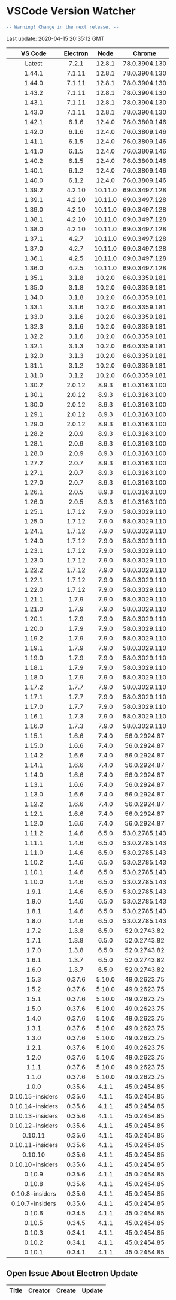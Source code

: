 # VSCode Version Watcher

```diff
-- Warning! Change in the next release. --
```

Last update: 2020-04-15 20:35:12 GMT

| VS Code | Electron | Node | Chrome |
|:-------:|:--------:|:----:|:------:|
| Latest | 7.2.1 | 12.8.1 | 78.0.3904.130 |
| 1.44.1 | 7.1.11 | 12.8.1 | 78.0.3904.130 |
| 1.44.0 | 7.1.11 | 12.8.1 | 78.0.3904.130 |
| 1.43.2 | 7.1.11 | 12.8.1 | 78.0.3904.130 |
| 1.43.1 | 7.1.11 | 12.8.1 | 78.0.3904.130 |
| 1.43.0 | 7.1.11 | 12.8.1 | 78.0.3904.130 |
| 1.42.1 | 6.1.6 | 12.4.0 | 76.0.3809.146 |
| 1.42.0 | 6.1.6 | 12.4.0 | 76.0.3809.146 |
| 1.41.1 | 6.1.5 | 12.4.0 | 76.0.3809.146 |
| 1.41.0 | 6.1.5 | 12.4.0 | 76.0.3809.146 |
| 1.40.2 | 6.1.5 | 12.4.0 | 76.0.3809.146 |
| 1.40.1 | 6.1.2 | 12.4.0 | 76.0.3809.146 |
| 1.40.0 | 6.1.2 | 12.4.0 | 76.0.3809.146 |
| 1.39.2 | 4.2.10 | 10.11.0 | 69.0.3497.128 |
| 1.39.1 | 4.2.10 | 10.11.0 | 69.0.3497.128 |
| 1.39.0 | 4.2.10 | 10.11.0 | 69.0.3497.128 |
| 1.38.1 | 4.2.10 | 10.11.0 | 69.0.3497.128 |
| 1.38.0 | 4.2.10 | 10.11.0 | 69.0.3497.128 |
| 1.37.1 | 4.2.7 | 10.11.0 | 69.0.3497.128 |
| 1.37.0 | 4.2.7 | 10.11.0 | 69.0.3497.128 |
| 1.36.1 | 4.2.5 | 10.11.0 | 69.0.3497.128 |
| 1.36.0 | 4.2.5 | 10.11.0 | 69.0.3497.128 |
| 1.35.1 | 3.1.8 | 10.2.0 | 66.0.3359.181 |
| 1.35.0 | 3.1.8 | 10.2.0 | 66.0.3359.181 |
| 1.34.0 | 3.1.8 | 10.2.0 | 66.0.3359.181 |
| 1.33.1 | 3.1.6 | 10.2.0 | 66.0.3359.181 |
| 1.33.0 | 3.1.6 | 10.2.0 | 66.0.3359.181 |
| 1.32.3 | 3.1.6 | 10.2.0 | 66.0.3359.181 |
| 1.32.2 | 3.1.6 | 10.2.0 | 66.0.3359.181 |
| 1.32.1 | 3.1.3 | 10.2.0 | 66.0.3359.181 |
| 1.32.0 | 3.1.3 | 10.2.0 | 66.0.3359.181 |
| 1.31.1 | 3.1.2 | 10.2.0 | 66.0.3359.181 |
| 1.31.0 | 3.1.2 | 10.2.0 | 66.0.3359.181 |
| 1.30.2 | 2.0.12 | 8.9.3 | 61.0.3163.100 |
| 1.30.1 | 2.0.12 | 8.9.3 | 61.0.3163.100 |
| 1.30.0 | 2.0.12 | 8.9.3 | 61.0.3163.100 |
| 1.29.1 | 2.0.12 | 8.9.3 | 61.0.3163.100 |
| 1.29.0 | 2.0.12 | 8.9.3 | 61.0.3163.100 |
| 1.28.2 | 2.0.9 | 8.9.3 | 61.0.3163.100 |
| 1.28.1 | 2.0.9 | 8.9.3 | 61.0.3163.100 |
| 1.28.0 | 2.0.9 | 8.9.3 | 61.0.3163.100 |
| 1.27.2 | 2.0.7 | 8.9.3 | 61.0.3163.100 |
| 1.27.1 | 2.0.7 | 8.9.3 | 61.0.3163.100 |
| 1.27.0 | 2.0.7 | 8.9.3 | 61.0.3163.100 |
| 1.26.1 | 2.0.5 | 8.9.3 | 61.0.3163.100 |
| 1.26.0 | 2.0.5 | 8.9.3 | 61.0.3163.100 |
| 1.25.1 | 1.7.12 | 7.9.0 | 58.0.3029.110 |
| 1.25.0 | 1.7.12 | 7.9.0 | 58.0.3029.110 |
| 1.24.1 | 1.7.12 | 7.9.0 | 58.0.3029.110 |
| 1.24.0 | 1.7.12 | 7.9.0 | 58.0.3029.110 |
| 1.23.1 | 1.7.12 | 7.9.0 | 58.0.3029.110 |
| 1.23.0 | 1.7.12 | 7.9.0 | 58.0.3029.110 |
| 1.22.2 | 1.7.12 | 7.9.0 | 58.0.3029.110 |
| 1.22.1 | 1.7.12 | 7.9.0 | 58.0.3029.110 |
| 1.22.0 | 1.7.12 | 7.9.0 | 58.0.3029.110 |
| 1.21.1 | 1.7.9 | 7.9.0 | 58.0.3029.110 |
| 1.21.0 | 1.7.9 | 7.9.0 | 58.0.3029.110 |
| 1.20.1 | 1.7.9 | 7.9.0 | 58.0.3029.110 |
| 1.20.0 | 1.7.9 | 7.9.0 | 58.0.3029.110 |
| 1.19.2 | 1.7.9 | 7.9.0 | 58.0.3029.110 |
| 1.19.1 | 1.7.9 | 7.9.0 | 58.0.3029.110 |
| 1.19.0 | 1.7.9 | 7.9.0 | 58.0.3029.110 |
| 1.18.1 | 1.7.9 | 7.9.0 | 58.0.3029.110 |
| 1.18.0 | 1.7.9 | 7.9.0 | 58.0.3029.110 |
| 1.17.2 | 1.7.7 | 7.9.0 | 58.0.3029.110 |
| 1.17.1 | 1.7.7 | 7.9.0 | 58.0.3029.110 |
| 1.17.0 | 1.7.7 | 7.9.0 | 58.0.3029.110 |
| 1.16.1 | 1.7.3 | 7.9.0 | 58.0.3029.110 |
| 1.16.0 | 1.7.3 | 7.9.0 | 58.0.3029.110 |
| 1.15.1 | 1.6.6 | 7.4.0 | 56.0.2924.87 |
| 1.15.0 | 1.6.6 | 7.4.0 | 56.0.2924.87 |
| 1.14.2 | 1.6.6 | 7.4.0 | 56.0.2924.87 |
| 1.14.1 | 1.6.6 | 7.4.0 | 56.0.2924.87 |
| 1.14.0 | 1.6.6 | 7.4.0 | 56.0.2924.87 |
| 1.13.1 | 1.6.6 | 7.4.0 | 56.0.2924.87 |
| 1.13.0 | 1.6.6 | 7.4.0 | 56.0.2924.87 |
| 1.12.2 | 1.6.6 | 7.4.0 | 56.0.2924.87 |
| 1.12.1 | 1.6.6 | 7.4.0 | 56.0.2924.87 |
| 1.12.0 | 1.6.6 | 7.4.0 | 56.0.2924.87 |
| 1.11.2 | 1.4.6 | 6.5.0 | 53.0.2785.143 |
| 1.11.1 | 1.4.6 | 6.5.0 | 53.0.2785.143 |
| 1.11.0 | 1.4.6 | 6.5.0 | 53.0.2785.143 |
| 1.10.2 | 1.4.6 | 6.5.0 | 53.0.2785.143 |
| 1.10.1 | 1.4.6 | 6.5.0 | 53.0.2785.143 |
| 1.10.0 | 1.4.6 | 6.5.0 | 53.0.2785.143 |
| 1.9.1 | 1.4.6 | 6.5.0 | 53.0.2785.143 |
| 1.9.0 | 1.4.6 | 6.5.0 | 53.0.2785.143 |
| 1.8.1 | 1.4.6 | 6.5.0 | 53.0.2785.143 |
| 1.8.0 | 1.4.6 | 6.5.0 | 53.0.2785.143 |
| 1.7.2 | 1.3.8 | 6.5.0 | 52.0.2743.82 |
| 1.7.1 | 1.3.8 | 6.5.0 | 52.0.2743.82 |
| 1.7.0 | 1.3.8 | 6.5.0 | 52.0.2743.82 |
| 1.6.1 | 1.3.7 | 6.5.0 | 52.0.2743.82 |
| 1.6.0 | 1.3.7 | 6.5.0 | 52.0.2743.82 |
| 1.5.3 | 0.37.6 | 5.10.0 | 49.0.2623.75 |
| 1.5.2 | 0.37.6 | 5.10.0 | 49.0.2623.75 |
| 1.5.1 | 0.37.6 | 5.10.0 | 49.0.2623.75 |
| 1.5.0 | 0.37.6 | 5.10.0 | 49.0.2623.75 |
| 1.4.0 | 0.37.6 | 5.10.0 | 49.0.2623.75 |
| 1.3.1 | 0.37.6 | 5.10.0 | 49.0.2623.75 |
| 1.3.0 | 0.37.6 | 5.10.0 | 49.0.2623.75 |
| 1.2.1 | 0.37.6 | 5.10.0 | 49.0.2623.75 |
| 1.2.0 | 0.37.6 | 5.10.0 | 49.0.2623.75 |
| 1.1.1 | 0.37.6 | 5.10.0 | 49.0.2623.75 |
| 1.1.0 | 0.37.6 | 5.10.0 | 49.0.2623.75 |
| 1.0.0 | 0.35.6 | 4.1.1 | 45.0.2454.85 |
| 0.10.15-insiders | 0.35.6 | 4.1.1 | 45.0.2454.85 |
| 0.10.14-insiders | 0.35.6 | 4.1.1 | 45.0.2454.85 |
| 0.10.13-insiders | 0.35.6 | 4.1.1 | 45.0.2454.85 |
| 0.10.12-insiders | 0.35.6 | 4.1.1 | 45.0.2454.85 |
| 0.10.11 | 0.35.6 | 4.1.1 | 45.0.2454.85 |
| 0.10.11-insiders | 0.35.6 | 4.1.1 | 45.0.2454.85 |
| 0.10.10 | 0.35.6 | 4.1.1 | 45.0.2454.85 |
| 0.10.10-insiders | 0.35.6 | 4.1.1 | 45.0.2454.85 |
| 0.10.9 | 0.35.6 | 4.1.1 | 45.0.2454.85 |
| 0.10.8 | 0.35.6 | 4.1.1 | 45.0.2454.85 |
| 0.10.8-insiders | 0.35.6 | 4.1.1 | 45.0.2454.85 |
| 0.10.7-insiders | 0.35.6 | 4.1.1 | 45.0.2454.85 |
| 0.10.6 | 0.34.5 | 4.1.1 | 45.0.2454.85 |
| 0.10.5 | 0.34.5 | 4.1.1 | 45.0.2454.85 |
| 0.10.3 | 0.34.1 | 4.1.1 | 45.0.2454.85 |
| 0.10.2 | 0.34.1 | 4.1.1 | 45.0.2454.85 |
| 0.10.1 | 0.34.1 | 4.1.1 | 45.0.2454.85 |

## Open Issue About Electron Update

| Title | Creator | Create | Update |
| :---:| :-----: | :----: | :----: |

